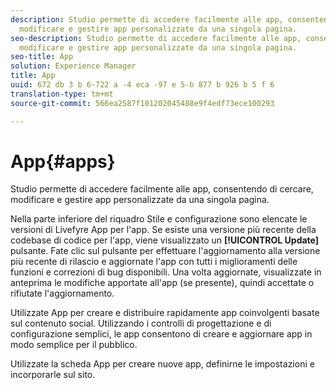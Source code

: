 ```yaml
---
description: Studio permette di accedere facilmente alle app, consentendo di cercare,
  modificare e gestire app personalizzate da una singola pagina.
seo-description: Studio permette di accedere facilmente alle app, consentendo di cercare,
  modificare e gestire app personalizzate da una singola pagina.
seo-title: App
solution: Experience Manager
title: App
uuid: 672 db 3 b 6-722 a -4 eca -97 e 5-b 877 b 926 b 5 f 6
translation-type: tm+mt
source-git-commit: 566ea2587f101202045488e9f4edf73ece100293

---
```



# App{#apps}

Studio permette di accedere facilmente alle app, consentendo di cercare, modificare e gestire app personalizzate da una singola pagina.

Nella parte inferiore del riquadro Stile e configurazione sono elencate le versioni di Livefyre App per l'app. Se esiste una versione più recente della codebase di codice per l'app, viene visualizzato un **[!UICONTROL Update]** pulsante. Fate clic sul pulsante per effettuare l'aggiornamento alla versione più recente di rilascio e aggiornate l'app con tutti i miglioramenti delle funzioni e correzioni di bug disponibili. Una volta aggiornate, visualizzate in anteprima le modifiche apportate all'app (se presente), quindi accettate o rifiutate l'aggiornamento.

Utilizzate App per creare e distribuire rapidamente app coinvolgenti basate sul contenuto social. Utilizzando i controlli di progettazione e di configurazione semplici, le app consentono di creare e aggiornare app in modo semplice per il pubblico.

Utilizzate la scheda App per creare nuove app, definirne le impostazioni e incorporarle sul sito.
